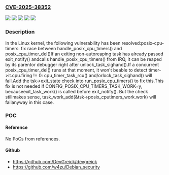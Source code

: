 ### [CVE-2025-38352](https://cve.mitre.org/cgi-bin/cvename.cgi?name=CVE-2025-38352)
![](https://img.shields.io/static/v1?label=Product&message=Linux&color=blue)
![](https://img.shields.io/static/v1?label=Version&message=&color=brightgreen)
![](https://img.shields.io/static/v1?label=Version&message=0bdd2ed4138ec04e09b4f8165981efc99e439f55%20&color=brightgreen)
![](https://img.shields.io/static/v1?label=Version&message=2.6.36%20&color=brightgreen)
![](https://img.shields.io/static/v1?label=Vulnerability&message=n%2Fa&color=blue)

### Description

In the Linux kernel, the following vulnerability has been resolved:posix-cpu-timers: fix race between handle_posix_cpu_timers() and posix_cpu_timer_del()If an exiting non-autoreaping task has already passed exit_notify() andcalls handle_posix_cpu_timers() from IRQ, it can be reaped by its parentor debugger right after unlock_task_sighand().If a concurrent posix_cpu_timer_del() runs at that moment, it won't beable to detect timer->it.cpu.firing != 0: cpu_timer_task_rcu() and/orlock_task_sighand() will fail.Add the tsk->exit_state check into run_posix_cpu_timers() to fix this.This fix is not needed if CONFIG_POSIX_CPU_TIMERS_TASK_WORK=y, becauseexit_task_work() is called before exit_notify(). But the check stillmakes sense, task_work_add(&tsk->posix_cputimers_work.work) will failanyway in this case.

### POC

#### Reference
No PoCs from references.

#### Github
- https://github.com/DevGreick/devgreick
- https://github.com/w4zu/Debian_security

